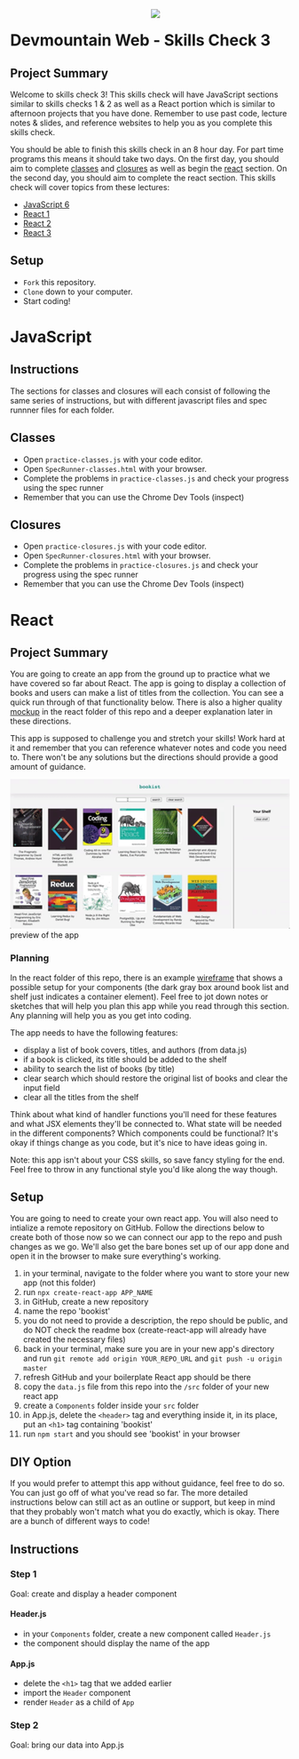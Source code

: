 <img src="https://s3.amazonaws.com/devmountain/readme-logo.png" width="250" align="right">

# Devmountain Web - Skills Check 3

## Project Summary
Welcome to skills check 3! This skills check will have JavaScript sections similar to skills checks 1 & 2 as well as a React portion which is similar to afternoon projects that you have done. Remember to use past code, lecture notes & slides, and reference websites to help you as you complete this skills check.

You should be able to finish this skills check in an 8 hour day. For part time programs this means it should take two days. On the first day, you should aim to complete [classes](##Classes) and [closures](##Closures) as well as begin the [react](#React) section. On the second day, you should aim to complete the react section. This skills check will cover topics from these lectures:

- [JavaScript 6](https://github.com/DevMountain/web-curriculum-v3/tree/master/11-javascript-6)
- [React 1](https://github.com/DevMountain/web-curriculum-v3/tree/master/12-react-1)
- [React 2](https://github.com/DevMountain/web-curriculum-v3/tree/master/13-react-2)
- [React 3](https://github.com/DevMountain/web-curriculum-v3/tree/master/14-react-3)

## Setup

- `Fork` this repository.
- `Clone` down to your computer.
- Start coding!

# JavaScript

## Instructions
The sections for classes and closures will each consist of following the same series of instructions, but with different javascript files and spec runnner files for each folder.

## Classes

- Open `practice-classes.js` with your code editor.
- Open `SpecRunner-classes.html` with your browser.
- Complete the problems in `practice-classes.js` and check your progress using the spec runner
- Remember that you can use the Chrome Dev Tools (inspect)

## Closures

- Open `practice-closures.js` with your code editor.
- Open `SpecRunner-closures.html` with your browser.
- Complete the problems in `practice-closures.js` and check your progress using the spec runner
- Remember that you can use the Chrome Dev Tools (inspect)



# React
## Project Summary

You are going to create an app from the ground up to practice what we have covered so far about React. The app is going to display a collection of books and users can make a list of titles from the collection. You can see a quick run through of that functionality below. There is also a higher quality [mockup](react/bookist-mockup.png) in the react folder of this repo and a deeper explanation later in these directions.

This app is supposed to challenge you and stretch your skills! Work hard at it and remember that you can reference whatever notes and code you need to. There won't be any solutions but the directions should provide a good amount of guidance.

<img src="react/bookist.gif" width="600" id='gif'>
<label for='gif'>preview of the app</label>

### Planning
In the react folder of this repo, there is an example [wireframe](react/bookist-wireframe.png) that shows a possible setup for your components (the dark gray box around book list and shelf just indicates a container element). Feel free to jot down notes or sketches that will help you plan this app while you read through this section. Any planning will help you as you get into coding.

The app needs to have the following features:

- display a list of book covers, titles, and authors (from data.js)
- if a book is clicked, its title should be added to the shelf
- ability to search the list of books (by title)  
- clear search which should restore the original list of books and clear the input field
- clear all the titles from the shelf

Think about what kind of handler functions you'll need for these features and what JSX elements they'll be connected to. What state will be needed in the different components? Which components could be functional? It's okay if things change as you code, but it's nice to have ideas going in.

Note: this app isn't about your CSS skills, so save fancy styling for the end. Feel free to throw in any functional style you'd like along the way though.

## Setup 

You are going to need to create your own react app. You will also need to intialize a remote repository on GitHub. Follow the directions below to create both of those now so we can connect our app to the repo and push changes as we go. We'll also get the bare bones set up of our app done and open it in the browser to make sure everything's working.

1. in your terminal, navigate to the folder where you want to store your new app (not this folder)
2. run ```npx create-react-app APP_NAME```
3. in GitHub, create a new repository
4. name the repo 'bookist'
5. you do not need to provide a description, the repo should be public, and do NOT check the readme box (create-react-app will already have created the necessary files)
6. back in your terminal, make sure you are in your new app's directory and run ```git remote add origin YOUR_REPO_URL``` and ```git push -u origin master```
7. refresh GitHub and your boilerplate React app should be there
8. copy the `data.js` file from this repo into the `/src` folder of your new react app 
9. create a `Components` folder inside your `src` folder
10. in App.js, delete the `<header>` tag and everything inside it, in its place, put an `<h1>` tag containing 'bookist'
11. run `npm start` and you should see 'bookist' in your browser

## DIY Option

If you would prefer to attempt this app without guidance, feel free to do so. You can just go off of what you've read so far. The more detailed instructions below can still act as an outline or support, but keep in mind that they probably won't match what you do exactly, which is okay. There are a bunch of different ways to code! 

## Instructions

### Step 1

Goal: create and display a header component

#### Header.js
- in your `Components` folder, create a new component called `Header.js`
- the component should display the name of the app

#### App.js
- delete the `<h1>` tag that we added earlier
- import the `Header` component
- render `Header` as a child of `App`

### Step 2

Goal: bring our data into App.js